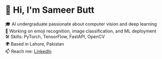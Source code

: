 # 👋 Hi, I'm Sameer Butt

🎓 AI undergraduate passionate about computer vision and deep learning  
🧠 Working on emoji recognition, image classification, and ML deployment  
🛠️ Skills: PyTorch, TensorFlow, FastAPI, OpenCV  
🌍 Based in Lahore, Pakistan  
📫 Reach me: [LinkedIn](https://www.linkedin.com/in/sameer-butt-6a720736b/)
